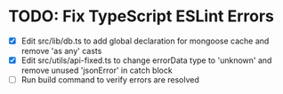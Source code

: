 # TODO: Fix TypeScript ESLint Errors

- [x] Edit src/lib/db.ts to add global declaration for mongoose cache and remove 'as any' casts
- [x] Edit src/utils/api-fixed.ts to change errorData type to 'unknown' and remove unused 'jsonError' in catch block
- [ ] Run build command to verify errors are resolved
